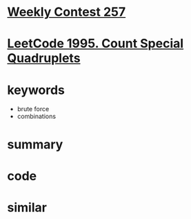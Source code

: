 # [Weekly Contest 257](https://leetcode.com/contest/weekly-contest-257)

# [LeetCode 1995. Count Special Quadruplets](https://leetcode.com/problems/count-special-quadruplets/)


# keywords
- brute force
- combinations


# summary


# code


# similar
